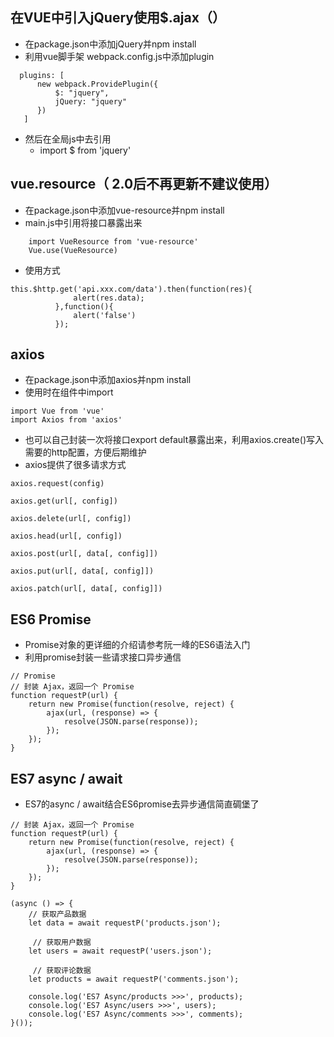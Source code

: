 ## 在VUE中引入jQuery使用$.ajax（）
* 在package.json中添加jQuery并npm install
* 利用vue脚手架 webpack.config.js中添加plugin

```
  plugins: [
      new webpack.ProvidePlugin({
          $: "jquery",
          jQuery: "jquery"
      })
   ]
```
* 然后在全局js中去引用
	* import $ from 'jquery' 

## vue.resource（ 2.0后不再更新不建议使用）
* 在package.json中添加vue-resource并npm install
* main.js中引用将接口暴露出来

```
	import VueResource from 'vue-resource'
	Vue.use(VueResource)
```
* 使用方式

```
this.$http.get('api.xxx.com/data').then(function(res){
              alert(res.data);
          },function(){
              alert('false')
          });
```

## axios
* 在package.json中添加axios并npm install
* 使用时在组件中import

```
import Vue from 'vue'
import Axios from 'axios'
```
* 也可以自己封装一次将接口export default暴露出来，利用axios.create()写入需要的http配置，方便后期维护
* axios提供了很多请求方式

```
axios.request(config)

axios.get(url[, config])

axios.delete(url[, config])

axios.head(url[, config])

axios.post(url[, data[, config]])

axios.put(url[, data[, config]])

axios.patch(url[, data[, config]])
```

## ES6 Promise
* Promise对象的更详细的介绍请参考阮一峰的ES6语法入门
* 利用promise封装一些请求接口异步通信

```
// Promise
// 封装 Ajax，返回一个 Promise
function requestP(url) {
    return new Promise(function(resolve, reject) {
        ajax(url, (response) => {
            resolve(JSON.parse(response));
        });
    });
}
```
## ES7 async / await
* ES7的async / await结合ES6promise去异步通信简直碉堡了

```
// 封装 Ajax，返回一个 Promise
function requestP(url) {
    return new Promise(function(resolve, reject) {
        ajax(url, (response) => {
            resolve(JSON.parse(response));
        });
    });
}

(async () => {
    // 获取产品数据
    let data = await requestP('products.json');

     // 获取用户数据
    let users = await requestP('users.json');

     // 获取评论数据
    let products = await requestP('comments.json');

    console.log('ES7 Async/products >>>', products);
    console.log('ES7 Async/users >>>', users);
    console.log('ES7 Async/comments >>>', comments);
}());
```
